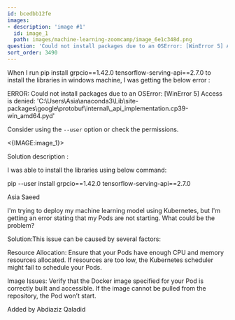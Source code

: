 ```yaml
---
id: bcedbb12fe
images:
- description: 'image #1'
  id: image_1
  path: images/machine-learning-zoomcamp/image_6e1c348d.png
question: 'Could not install packages due to an OSError: [WinError 5] Access is denied'
sort_order: 3490
---
```


When I run pip install grpcio==1.42.0 tensorflow-serving-api==2.7.0 to install the libraries in windows machine,  I was getting the below error :

ERROR: Could not install packages due to an OSError: [WinError 5] Access is denied: 'C:\\Users\\Asia\\anaconda3\\Lib\\site-packages\\google\\protobuf\\internal\\_api_implementation.cp39-win_amd64.pyd'

Consider using the `--user` option or check the permissions.

<{IMAGE:image_1}>

Solution description :

I was able to install the libraries using below command:

pip --user install grpcio==1.42.0 tensorflow-serving-api==2.7.0

Asia Saeed

I'm trying to deploy my machine learning model using Kubernetes, but I'm getting an error stating that my Pods are not starting. What could be the problem?

Solution:This issue can be caused by several factors:

Resource Allocation: Ensure that your Pods have enough CPU and memory resources allocated. If resources are too low, the Kubernetes scheduler might fail to schedule your Pods.

Image Issues: Verify that the Docker image specified for your Pod is correctly built and accessible. If the image cannot be pulled from the repository, the Pod won’t start.

Added by Abdiaziz Qaladid

